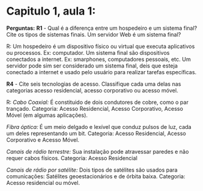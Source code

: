 # Capitulo 1, aula 1:

**Perguntas:**
**R1** - Qual é a diferença entre um hospedeiro e um sistema final? Cite os tipos de sistemas finais. Um servidor Web é um sistema final?

R: Um hospedeiro é um dispositivo físico ou virtual que executa aplicativos ou processos. Ex: computador. Um sistema final são dispositivos conectados a internet. Ex: smarphones, computadores pessoais, etc. Um servidor pode sim ser considerado um sistema final, deis que esteja conectado a internet e usado pelo usuário para realizar tarefas específicas.

**R4** -  Cite seis tecnologias de acesso. Classifique cada uma delas nas categorias acesso residencial, acesso corporativo ou acesso móvel.

R:  *Cabo Coaxial:* É constituido de dois condutores de cobre, como o par trançado. Categoria: Acesso Residencial, Acesso Corporativo, Acesso Móvel (em algumas aplicações).

*Fibra óptica:* É um meio delgado e lexível que conduz pulsos de luz, cada um deles representando um bit. Categoria: Acesso Residencial, Acesso Corporativo e Acesso Móvel.

*Canais de rádio terrestre:* Sua instalação pode atravessar paredes e não requer cabos físicos. Categoria: Acesso Residencial

*Canais de rádio por satélite:* Dois tipos de satélites são usados para comunicações: Satélites geoestacionários e de órbita baixa. Categoria: Acesso residencial ou móvel.





